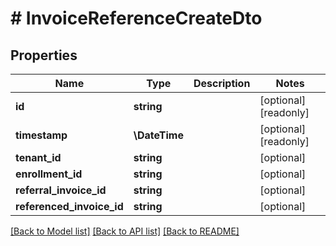 # # InvoiceReferenceCreateDto

## Properties

Name | Type | Description | Notes
------------ | ------------- | ------------- | -------------
**id** | **string** |  | [optional] [readonly]
**timestamp** | **\DateTime** |  | [optional] [readonly]
**tenant_id** | **string** |  | [optional]
**enrollment_id** | **string** |  | [optional]
**referral_invoice_id** | **string** |  | [optional]
**referenced_invoice_id** | **string** |  | [optional]

[[Back to Model list]](../../README.md#models) [[Back to API list]](../../README.md#endpoints) [[Back to README]](../../README.md)
